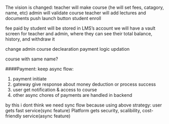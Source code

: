 The vision is changed: teacher will make course (he will set fees, catagory, name, etc)
admin will validate course 
teacher will add lectures and documents
push launch button
student enroll

fee paid by student will be stored in LMS’s account
we will have a vault screen for teacher and admin, where they can see their total balance, history, and withdraw it

change admin course declearation
payment logic updation

course with same name?

####Payment:
keep async flow:
1. payment initiate
2. gateway give response about money deduction or process success
3. user get notification & access to course
4. other async chores of payments are handled in backend

by this i dont think we need sync flow because using above strategy:
user gets fast service(sync feature)
Platform gets security, scalibility, cost-friendly service(async feature)
